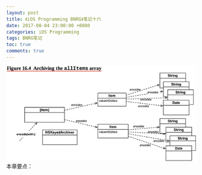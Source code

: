 ```yaml
---
layout: post
title: 《iOS Programming BNRG》笔记十六
date: 2017-08-04 23:00:00 +0800
categories: iOS Programming
tags: BNRG笔记
toc: true
comments: true
---
```

![](0804iOSProgrammingBNRG16/img01.png)
本章要点：

<!-- more -->

